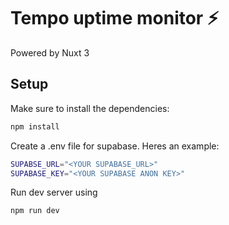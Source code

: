 # Tempo uptime monitor ⚡
Powered by Nuxt 3

## Setup

Make sure to install the dependencies:

```bash
npm install
```

Create a .env file for supabase. Heres an example:
```bash
SUPABSE_URL="<YOUR SUPABASE_URL>"
SUPABASE_KEY="<YOUR SUPABASE ANON KEY>"
```


Run dev server using
```bash
npm run dev
```